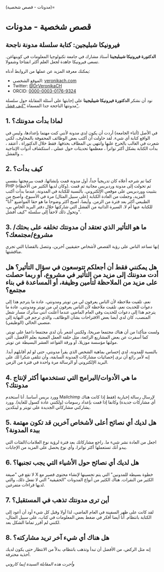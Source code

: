 (مدونات - قصص شخصية)=
# قصص شخصية - مدونات

## فيرونيكا شبليجين: كتابة سلسلة مدونة ناجحة

**الدكتورة فيرونيكا شيبليجينا** أستاذ مشارك في جامعة تكنولوجيا المعلومات في كوبنهاغن. تسعى فيرونيكا جاهدة لجعل العلم أكثر انفتاحا وشمولا.

يمكنك معرفة المزيد عن عملها من الروابط أدناه:
* الموقع الشخصي: [veronikach.com](https://veronikach.com/)
* Twitter: [@DrVeronikaCH](https://twitter.com/DrVeronikaCH)
* ORCID: [0000-0003-0176-9324](https://orcid.org/0000-0003-0176-9324)

نود أن نشكر **الدكتورة فيرونيكا شيبليجينا** على إجابتها على أسئلة المقابلة حول سلسلة مدونتها الناجحة جدا المسماة ["كيف فشل"](https://veronikach.com/failure/).

## 1. لماذا بدأت مدونتك؟

في الأصل (أثناء الجامعة) أردت أن يكون لدي مدونة لأنني كنت مهتما بإعدادها، وليس في الواقع كتابة أي شيء. لقد حاولت أن أكتب بعض الوظائف المحفوفة بالمخاوف، لكني شعرت في الغالب بالحرج عليها وانتهى بي المطاف بحذفها. فقط خلال الدكتوراة ، أعتقد ، بدأت الكتابة بشكل أكثر تواتراً ، معظمها تحديثات حول عملي ، استكشاف أدوات الإنتاجية ، والفشل.

## 2. كيف بدأت؟

كما تم شرحه أعلاه كان تدريجياً جداً، أول مدونة قمت بإنشائها، قمت ببرمجتها بنفسي PHP (وكان لديها الكثير من الأخطاء). ثم تحولت إلى مدونة وردبريس مجانية ثم قمت بتثبيت ووردبريس على موقعي الإلكتروني. بالنسبة للكتابة في المدونة، عندما بدأت أكتب المزيد، وجعلت من العادة الكتابة (على سبيل المثال) مرة في الأسبوع، وأصبح من الطبيعي أكثر بعد فترة من الزمن. وأيضا، أصبح أكثر وضوحا ما هو حقا المواضيع "أنا" للكتابة عنها أم لا. السيرة الذاتية من الفشل التي شاركتها خلال دفتر البريد الخاص بي، وتحول ذلك لاحقاً إلى سلسلة "كيف أفشل".

## 3. ما هو التأثير الذي تعتقد أن مدونتك تخلفه على بحثك/مشروع/مجتمعك؟

إنها تساعد الناس على رؤية القصص لأشخاص حقيقيين آخرين، وتتصل بالقضايا التي تجري مناقشتها.

## هل يمكنني فقط أن أجعلكم تتوسعون في سؤال التأثير؟ هل أدت مدونتك إلى مزيد من التأثير في مشروع، أو ربما حصلت على مزيد من الملاحظة لتأمين وظيفة، أو المساعدة في بناء مجتمع؟

نعم، تلقيت ملاحظة لأن الناس يعرفون لي من تويتر ومدونتي، عادة ما يترجم هذا إلى دعوات للحديث نعم، تلقيت ملاحظة لأن الناس يعرفون لي من تويتر ومدونتي، عادة ما يترجم هذا إلى دعوات للحديث وفي العام الماضي عندما أعلنت أنني سأترك مسار شغل المنصب، كان لدي أيضا بعض الاقتراحات بشأن الوظائف، والذي ترجم في النهاية إلى منصبي الحالي (الوظيفي).

ولست متأكدا من أن هناك مجتمعا صريحا، ولكنني أشعر بأن لدي مجتمعا داعما على تويتر. كما أسفرت عن بعض المشاريع الرائعة، مثل حلقة العمل المعنية بعلم الأفضل، التي مولتها مؤسسة موزيلا، أو ورقة القواعد العشر البسيطة عن تويتر.

بالنسبة للمدونة، لدي إحساس بماهية الشخص الذي يقرأ مدونتي، حتى لو لم أقابلهم أبدا. إنه لأمر رائع أن نرى إحصائيات مشاركات المدونة السابقة، وأن تتلقى شكرا لك على البريد الإلكتروني أو الرسالة مرة واحدة في فترة من الزمن.


## 4. ما هي الأدوات/البرامج التي تستخدمها أكثر لإنتاج مدونتك؟

وورد بريس أساسا. أنا أستخدم Mailchimp لإرسال رسالة إخبارية (فقط إذا كانت هناك أي مشاركات جديدة) وكانفا إذا قمت بإعداد رسومات (ولكنني عادة كسول للغاية). وورد يشاركني مشاركاتي الجديدة على تويتر و لينكدين.

## 5. هل لديك أي نصائح أعلى لأشخاص آخرين قد تكون مهتمة ببدء المدونة؟

اجعل من العادة نشر شيء ما. راجع مشاركاتك بعد فترة لرؤية نوع العلامات/الفئات التي يبدو أنك تستعملها أكثر تواترا، وأي نوع يحصل على المزيد من الإجابات.

## 6. هل لديك أي نصائح حول الأشياء التي يجب تجنبها؟

لا تقع في "صيغة X خطوة بسيطة للمدونين" التي يتم تحسينها لإنشاء محتوى قصير مع الكثير من النقرات. هناك الكثير من أنواع المدونات "الحقيقية" التي لا تفعل ذلك، والتي لديها قراءات متفرغين.

## 7. أين ترى مدونتك تذهب في المستقبل؟

لقد كانت على ظهر السفينة في العام الماضي، لذا أولا وقبل كل شيء أود أن أعود إلى الكتابة بانتظام. أنا أيضا أفكر في ضغط بعض المعلومات في كتاب، على سبيل المثال، لكنني لم أقرر تماما الشكل بعد.

## 8. هل هناك أي شيء آخر تريد مشاركته؟

إنه مثل الركض، من الأفضل أن تبدأ وتذهب بانتظام، بدلاً من الانتظار حتى يكون لديك أحذية محترفة.

*وأجرت هذه المقابلة السيدة إيما كاروني*
